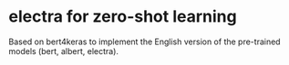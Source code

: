 # electra for zero-shot learning
Based on bert4keras to implement the English version of the pre-trained models (bert, albert, electra).
